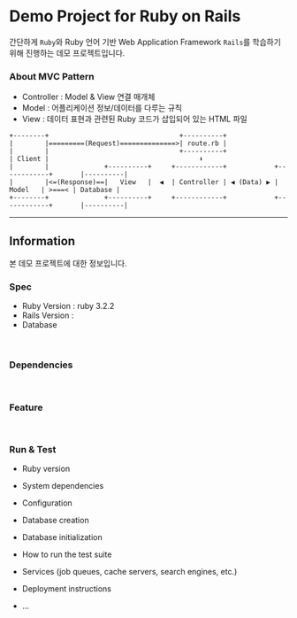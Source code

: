 # Demo Project for Ruby on Rails
간단하게 `Ruby`와 Ruby 언어 기반 Web Application Framework `Rails`를 학습하기 위해 진행하는 데모 프로젝트입니다. 

### About MVC Pattern
- Controller : Model & View 연결 매개체
- Model : 어플리케이션 정보/데이터를 다루는 규칙
- View : 데이터 표현과 관련된 Ruby 코드가 삽입되어 있는 HTML 파일

```text
+--------+                                 +----------+      
|        |=========(Request)==============>| route.rb |
|        |                                 +----------+                    
| Client |                                      ⬇
|        |              +----------+     +------------+            +------------+       |----------| 
|        |<=(Response)==|   View   |  ◀  | Controller | ◀ (Data) ▶ |    Model   | >===< | Database |
+--------+              +----------+     +------------+            +------------+       |----------|

```

---

## Information
본 데모 프로젝트에 대한 정보입니다.

### Spec
- Ruby Version : ruby 3.2.2
- Rails Version : 
- Database

<br/>

### Dependencies


<br/>

### Feature

<br/>

### Run & Test

* Ruby version

* System dependencies

* Configuration

* Database creation

* Database initialization

* How to run the test suite

* Services (job queues, cache servers, search engines, etc.)

* Deployment instructions

* ...
